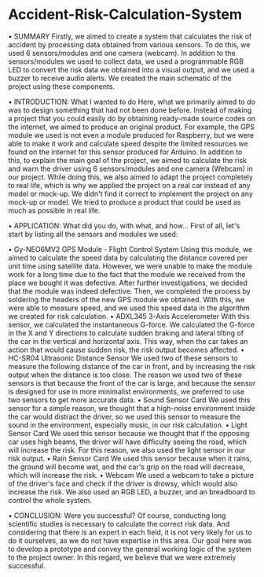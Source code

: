 # Accident-Risk-Calculation-System

• SUMMARY
Firstly, we aimed to create a system that calculates the risk of accident by processing data obtained from various sensors. To do this, we used 6 sensors/modules and one camera (webcam). In addition to the sensors/modules we used to collect data, we used a programmable RGB LED to convert the risk data we obtained into a visual output, and we used a buzzer to receive audio alerts. We created the main schematic of the project using these components.

• INTRODUCTION: What I wanted to do
Here, what we primarily aimed to do was to design something that had not been done before. Instead of making a project that you could easily do by obtaining ready-made source codes on the internet, we aimed to produce an original product. For example, the GPS module we used is not even a module produced for Raspberry, but we were able to make it work and calculate speed despite the limited resources we found on the internet for this sensor produced for Arduino. In addition to this, to explain the main goal of the project, we aimed to calculate the risk and warn the driver using 6 sensors/modules and one camera (Webcam) in our project. While doing this, we also aimed to adapt the project completely to real life, which is why we applied the project on a real car instead of any model or mock-up. We didn't find it correct to implement the project on any mock-up or model. We tried to produce a product that could be used as much as possible in real life.

• APPLICATION: What did you do, with what, and how...
First of all, let's start by listing all the sensors and modules we used:

• Gy-NEO6MV2 GPS Module - Flight Control System
Using this module, we aimed to calculate the speed data by calculating the distance covered per unit time using satellite data. However, we were unable to make the module work for a long time due to the fact that the module we received from the place we bought it was defective. After further investigations, we decided that the module was indeed defective. Then, we completed the process by soldering the headers of the new GPS module we obtained. With this, we were able to measure speed, and we used this speed data in the algorithm we created for risk calculation.
• ADXL345 3-Axis Accelerometer
With this sensor, we calculated the instantaneous G-force. We calculated the G-force in the X and Y directions to calculate sudden braking and lateral tilting of the car in the vertical and horizontal axis. This way, when the car takes an action that would cause sudden risk, the risk output becomes affected.
• HC-SR04 Ultrasonic Distance Sensor
We used two of these sensors to measure the following distance of the car in front, and by increasing the risk output when the distance is too close. The reason we used two of these sensors is that because the front of the car is large, and because the sensor is designed for use in more minimalist environments, we preferred to use two sensors to get more accurate data.
• Sound Sensor Card
We used this sensor for a simple reason, we thought that a high-noise environment inside the car would distract the driver, so we used this sensor to measure the sound in the environment, especially music, in our risk calculation.
• Light Sensor Card
We used this sensor because we thought that if the opposing car uses high beams, the driver will have difficulty seeing the road, which will increase the risk. For this reason, we also used the light sensor in our risk output.
• Rain Sensor Card
We used this sensor because when it rains, the ground will become wet, and the car's grip on the road will decrease, which will increase the risk.
• Webcam
We used a webcam to take a picture of the driver's face and check if the driver is drowsy, which would also increase the risk.
We also used an RGB LED, a buzzer, and an breadboard to control the whole system.

• CONCLUSION: Were you successful?
Of course, conducting long scientific studies is necessary to calculate the correct risk data. And considering that there is an expert in each field, it is not very likely for us to do it ourselves, as we do not have expertise in this area. Our goal here was to develop a prototype and convey the general working logic of the system to the project owner. In this regard, we believe that we were extremely successful.

